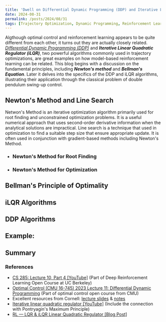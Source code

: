 ```yaml
---
title: 'Dwell on Differential Dynamic Programming (DDP) and Iterative Linear Quadratic Regulator (iLQR)'
date: 2024-08-31
permalink: /posts/2024/08/31
tags: [Trajectory Optimization, Dynamic Programming, Reinforcement Learning]
---
```

Algthough optimal control and reinforcement learning appears to be quite different from each other, it turns out they are actually closely related. [_Differential Dynamic Programming (DDP)_](https://en.wikipedia.org/wiki/Differential_dynamic_programming) and **_Iterative Linear Quadratic Regulator (iLQR)_**, two powerful algorithms commonly used in trajectory optimizations, are great examples on how model-based reinforcement learning can be related. This blog begins with a discussion on the fundamental principles, including **_Newton's method_** and **_Bellman's Equation_**. Later it delves into the specifics of the DDP and iLQR algorithms, illustrating their application through the classical problem of double pendulum swing-up control.

## Newton's Method and Line Search

   Netwon's Method is an iterative optimization algorithm primarily used for root finding and unconstrained optimization problems. It is a useful numerical approach that uses second-order derivative information when the analytical solutions are impractical. Line search is a technique that used in optimization to find a suitable step size that ensure appropriate update. It is often used in conjunction with gradient-based methods including Newton's Method.

 - ### Newton's Method for Root Finding

 - ### Newton's Method for Optimization

## Bellman's Principle of Optimality 

## iLQR Algorithms

## DDP Algorithms

## Example:

## Summary

### References
 - [CS 285: Lecture 10, Part 4 [YouTube]](https://www.youtube.com/watch?v=-hO-AnFYm6M&list=PLMrJAkhIeNNQe1JXNvaFvURxGY4gE9k74&index=8&t=929s) (Part of Deep Reinforcement Learning Open Course at UC Berkeley)
 - [Optimal Control (CMU 16-745) 2023 Lecture 11: Differential Dynamic Programming](https://www.youtube.com/watch?v=hUf5YhSptLs&list=PLZnJoM76RM6KugDT9sw5zhAmqKnGeoLRa&index=18) (Part of optimal control open course from CMU)
 - Excellent resources from Cornell: [lecture slides](https://www.cs.cornell.edu/courses/cs6756/2022fa/assets/slides_notes/lec6_slides.pdf) & [notes](https://wensun.github.io/CS4789_data/Iterative_LQR-3.pdf)
 - [Iterative linear quadratic regulator [YouTube]](https://www.youtube.com/watch?v=ryu0BbE4nb8&list=PLyXDCTF4yPcQ1GozC3vPmrJuN-icTFOW0&index=24) (Include the connection with Pontryagin's Maximum Principle)
 - [RL — LQR & iLQR Linear Quadratic Regulator [Blog Post]](https://jonathan-hui.medium.com/rl-lqr-ilqr-linear-quadratic-regulator-a5de5104c750)